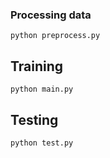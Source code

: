 ### Processing data
`python preprocess.py`

## Training
`python main.py`

## Testing
`python test.py`
